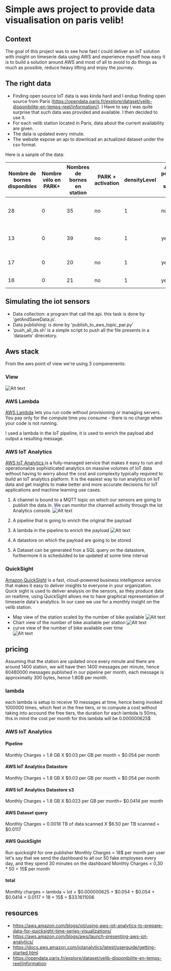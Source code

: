 # Simple aws project to provide data visualisation on paris velib!

## Context
The goal of this project was to see how fast I could deliver an IoT solution with insight on timeserie data using AWS and experience myself how easy it is to build a solution around AWS and most of all to avoid to do things as much as possible, reduce heavy lifting and enjoy the journey.  

## The right data
* Finding open source IoT data is was kinda hard and I endup finding open source from Paris (https://opendata.paris.fr/explore/dataset/velib-disponibilite-en-temps-reel/information/). I Have to say I was quite surprise that such data was provided and available. I then decided to use it.  
* For each velib station located in Paris, data about the current availability are given.
* The data is updated every minute. 
* The website expose an api to download an actualized dataset under the csv format. 

Here is a sanple of the data:  

| Nombre de bornes disponibles | Nombre vélo en PARK+ | Nombres de bornes en station | PARK + activation | densityLevel | Achat possible en station (CB) | maxBikeOverflow | Etat du Totem | nbFreeDock | Nombre de vélo mécanique | PARK + | nbDock | Nombre vélo électrique | Nombre vélo en PARK+ | Code de la station | Nom de la station               | Etat des stations | Type de stations | geo                          | duedate    | 
|------------------------------|----------------------|------------------------------|-------------------|--------------|--------------------------------|-----------------|---------------|------------|--------------------------|--------|--------|------------------------|----------------------|--------------------|---------------------------------|-------------------|------------------|------------------------------|------------| 
| 28                           | 0                    | 35                           | no                | 1            | no                             | 0               | yes           | 0          | 5                        | no     | 0      | 2                      | 0                    | 16107              | Benjamin Godard - Victor Hugo   | Operative         | yes              | 48.865983, 2.275725          | 2018-07-15 | 
| 13                           | 0                    | 39                           | no                | 1            | yes                            | 0               | yes           | 0          | 22                       | no     | 0      | 4                      | 0                    | 11037              | Faubourg Du Temple - Republique | Operative         | yes              | 48.8678724847, 2.36489821581 | 2019-04-07 | 
| 17                           | 0                    | 20                           | no                | 1            | yes                            | 0               | yes           | 0          | 3                        | no     | 0      | 0                      | 0                    | 6021               | Beaux-Arts - Bonaparte          | Operative         | yes              | 48.8566039746, 2.33474291861 | 2018-06-22 | 
| 16                           | 0                    | 21                           | no                | 1            | yes                            | 21              | yes           | 0          | 0                        | no     | 0      | 5                      | 0                    | 9020               | Toudouze - Clauzel              | Operative         | yes              | 48.8792959173, 2.33736008406 | 2018-11-30 | 

## Simulating the iot sensors
- Data collection: a program that call the api. this task is done by 'getAndSaveData.js'.
- Data publishing: is done by 'publish_to_aws_topic_par.py'
- 'push_all_ds.sh' is a simple script to push all the file presents in a 'datasets' direcetory.

## Aws stack
From the aws point of view we're using 3 componenents:

### View
![Alt text](resources/aws-paris-velib.png?raw=true "abstract view")  

### AWS Lambda
[AWS Lambda](https://aws.amazon.com/lambda/) lets you run code without provisioning or managing servers. You pay only for the compute time you consume - there is no charge when your code is not running.  

I used a lambda in the IoT pipeline, it is used to enrich the payload abd output a resulting message. 

### AWS IoT Analytics  
[AWS IoT Analytics ](https://aws.amazon.com/iot-analytics/)is a fully-managed service that makes it easy to run and operationalize sophisticated analytics on massive volumes of IoT data without having to worry about the cost and complexity typically required to build an IoT analytics platform. It is the easiest way to run analytics on IoT data and get insights to make better and more accurate decisions for IoT applications and machine learning use cases.  

1.  A channel is bound to a MQTT topic on which our sensors are going to publish the data in. We can monitor the channell activity through the Iot Analytics console.
![Alt text](resources/channel.png?raw=true "abstract view")  

2.  A pipeline that is going to enrich the original the payload
3.  A lambda in the pipeline to enrich the payload
![Alt text](resources/lambda.png?raw=true "abstract view")  

4.  A datastore on which the payload are going to be stored
5.  A Dataset can be generated fron a SQL query on the datastore, furthermore it is schedulded to be updated at some time interval

### QuickSight
[Amazon QuickSight](https://aws.amazon.com/quicksight/) is a fast, cloud-powered business intelligence service that makes it easy to deliver insights to everyone in your organization.   
Quick sight is used to deliver analysis on the sensors, as they produce data on realtime, using QuickSight allows me to have graphical representation of timeserie data's analytics. In our case we use for a monthly insight on the velib station.

* Map view of the station scaled by the number of bike available
![Alt text](resources/map.png?raw=true "abstract view")  
* Chart view of the number of bike available per station 
![Alt text](resources/chart.png?raw=true "abstract view")  
* curve view of the number of bike available over time  
![Alt text](resources/curve.png?raw=true "abstract view")  

## pricing  
Assuming that the station are updated once every minute and there are around 1400 station, we will have then 1400 messages per minute, hence 60480000 messages published in our pipeline per month, each message is approximatly 300 bytes, hence 1.8GB per month.
### lambda
each lambda is setup to receive 10 messages at time, hence being invoked 1000000 times, which feet in the free tiers, or to compute a cost without taking into accound the free tiers, the duration for each lambda is 50ms, this in mind the cost per month for this lambda will be 0.000000625$
### AWS IoT Analytics
#### Pipeline
Monthly Charges = 1.8 GB X $0.03 per GB per month = $0.054 per month
#### AWS IoT Analytics Datastore
Monthly Charges = 1.8 GB X $0.03 per GB per month = $0.054 per month
#### AWS IoT Analytics Datastore s3
Monthly Charges = 1.8 GB X $0.023 per GB per month= $0.0414 per month
#### AWS Dataset query
Monthly Charges = 0.0018 TB of data scanned X $6.50 per TB scanned = $0.0117
#### AWS QuickSight
Run quicksight for one publisher 
Monthly Charges = 18$ per month per user
let's say that we send the dashboard to all our 50 fake employees every day, and they spend 30 minutes on the dashboard
Monthly Charges = 0,30 * 50 = 15$ per month
#### total
Monthly charges = lambda + Iot = $0.000000625 + $0.054 + $0.054 + $0.0414 + $0.0117 + 18$ + 15$ = $33.1611006

## resources

* https://aws.amazon.com/blogs/iot/using-aws-iot-analytics-to-prepare-data-for-quicksight-time-series-visualizations/  
* https://aws.amazon.com/blogs/aws/launch-presenting-aws-iot-analytics/
* https://docs.aws.amazon.com/iotanalytics/latest/userguide/getting-started.html  
* https://opendata.paris.fr/explore/dataset/velib-disponibilite-en-temps-reel/information
